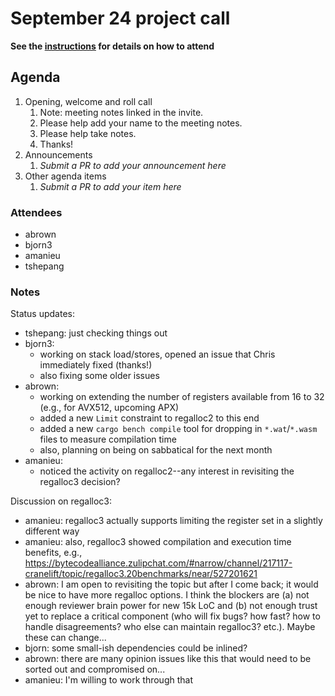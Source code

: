 # September 24 project call

**See the [instructions](../README.md) for details on how to attend**

## Agenda
1. Opening, welcome and roll call
    1. Note: meeting notes linked in the invite.
    1. Please help add your name to the meeting notes.
    1. Please help take notes.
    1. Thanks!
1. Announcements
    1. _Submit a PR to add your announcement here_
1. Other agenda items
    1. _Submit a PR to add your item here_

### Attendees
- abrown
- bjorn3
- amanieu
- tshepang

### Notes

Status updates:
- tshepang: just checking things out
- bjorn3:
  + working on stack load/stores, opened an issue that Chris immediately fixed (thanks!)
  + also fixing some older issues
- abrown:
  + working on extending the number of registers available from 16 to 32 (e.g., for AVX512, upcoming APX)
  + added a new `Limit` constraint to regalloc2 to this end
  + added a new `cargo bench compile` tool for dropping in `*.wat`/`*.wasm` files to measure compilation time
  + also, planning on being on sabbatical for the next month
- amanieu:
  + noticed the activity on regalloc2--any interest in revisiting the regalloc3 decision?

Discussion on regalloc3:
- amanieu: regalloc3 actually supports limiting the register set in a slightly different way
- amanieu: also, regalloc3 showed compilation and execution time benefits, e.g., https://bytecodealliance.zulipchat.com/#narrow/channel/217117-cranelift/topic/regalloc3.20benchmarks/near/527201621
- abrown: I am open to revisiting the topic but after I come back; it would be nice to have more regalloc options. I think the blockers are (a) not enough reviewer brain power for new 15k LoC and (b) not enough trust yet to replace a critical component (who will fix bugs? how fast? how to handle disagreements? who else can maintain regalloc3? etc.). Maybe these can change...
- bjorn: some small-ish dependencies could be inlined?
- abrown: there are many opinion issues like this that would need to be sorted out and compromised on...
- amanieu: I'm willing to work through that

